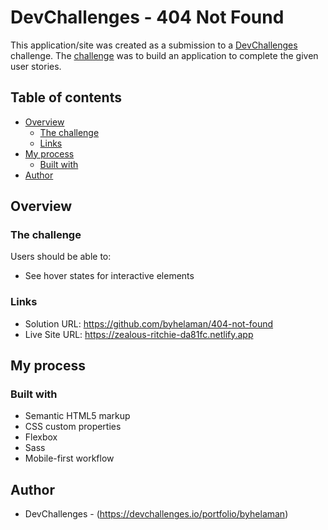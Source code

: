 # DevChallenges - 404 Not Found

This application/site was created as a submission to a [DevChallenges](https://devchallenges.io) challenge. The [challenge](https://devchallenges.io/challenges/wBunSb7FPrIepJZAg0sY) was to build an application to complete the given user stories.

## Table of contents

- [Overview](#overview)
  - [The challenge](#the-challenge)
  - [Links](#links)
- [My process](#my-process)
  - [Built with](#built-with)
- [Author](#author)

## Overview

### The challenge

Users should be able to:

- See hover states for interactive elements

### Links

- Solution URL: https://github.com/byhelaman/404-not-found
- Live Site URL: https://zealous-ritchie-da81fc.netlify.app

## My process

### Built with

- Semantic HTML5 markup
- CSS custom properties
- Flexbox
- Sass
- Mobile-first workflow

## Author
- DevChallenges - (https://devchallenges.io/portfolio/byhelaman)